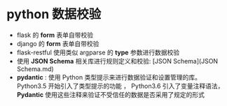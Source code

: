 





# python 数据校验



- flask  的 **form** 表单自带校验
- django 的 **form** 表单自带校验
- flask-restful 使用类似 argparse 的 **type** 参数进行数据校验
- 使用 **JSON Schema** 相关库进行规则定义和校验: [JSON Schema](JSON Schema.md)
- **pydantic** :  使用 Python 类型提示来进行数据验证和设置管理的库。 Python3.5 开始引入了类型提示的功能 ， Python3.6 引入了变量注释语法， **Pydantic** 使用这些注释来验证不受信任的数据是否采用了规定的形式

